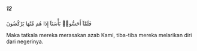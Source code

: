 ##### 12

<span class="ayah">فَلَمَّآ أَحَسُّوا۟ بَأْسَنَآ إِذَا هُم مِّنْهَا يَرْكُضُونَ</span>

<span class="ayah_translation">Maka tatkala mereka merasakan azab Kami, tiba-tiba mereka melarikan diri dari negerinya.</span>
